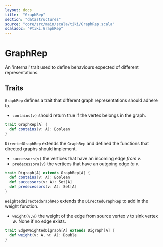 ```yaml
---
layout: docs 
title:  "GraphRep"
section: "datastructures"
source: "core/src/main/scala/tiki/GraphRep.scala"
scaladoc: "#tiki.GraphRep"
---
```

# GraphRep

An 'internal' trait used to define behaviours expected of different representations.

## Traits

`GraphRep` defines a trait that different graph representations should adhere to.

- `contains(v)` should return true if the vertex belongs in the graph.

```scala
trait GraphRep[A] {
  def contains(v: A): Boolean
}
```

`DirectedGraphRep` extends the `GraphRep` and defined the functions that directed graphs
should implement.

- `successors(v)` the vertices that have an incoming edge *from* _v_.
- `predecessora(v)` the vertices that have an outgoing edge *to* _v_.

```scala
trait Digraph[A] extends GraphRep[A] {
  def contains(v: A): Boolean
  def successors(v: A): Set[A]
  def predecessors(v: A): Set[A]
}
```

`WeightedDirectedGraphRep` extends the `DirectedGraphRep` to add in the weight function.

- `weight(v,w)` the weight of the edge from source vertex _v_ to sink vertex _w_. None if no edge exists.

```scala
trait EdgeWeightedDigraph[A] extends Digraph[A] {
  def weight(v: A, w: A): Double
}
```